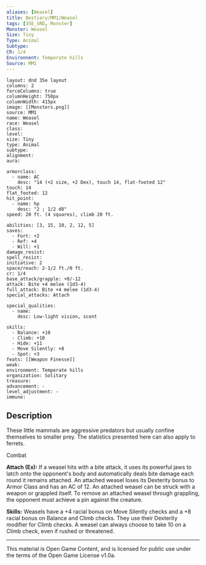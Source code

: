 ```yaml
---
aliases: [Weasel]
title: Bestiary/MM1/Weasel
tags: [35E_SRD, Monster]
Monster: Weasel
Size: Tiny
Type: Animal
Subtype: 
CR: 1/4
Environnent: Temperate hills
Source: MM1
---
```


```statblock
layout: dnd 35e layout
columns: 2
forceColumns: true
columnHeight: 750px
columnWidth: 415px
image: [[Monsters.png]]
source: MM1
name: Weasel
race: Weasel
class: 
level: 
size: Tiny
type: Animal
subtype: 
alignment: 
aura: 

armorclass:
  - name: AC
    desc: "14 (+2 size, +2 Dex), touch 14, flat-footed 12"
touch: 14
flat_footed: 12
hit_point:
  - name: hp
    desc: "2 ; 1/2 d8"
speed: 20 ft. (4 squares), climb 20 ft.

abilities: [3, 15, 10, 2, 12, 5]
saves:
  - Fort: +2
  - Ref: +4
  - Will: +1
damage_resist: 
spell_resist: 
initiative: 2
space/reach: 2-1/2 ft./0 ft.
cr: 1/4
base_attack/grapple: +0/-12
attack: Bite +4 melee (1d3-4)
full_attack: Bite +4 melee (1d3-4)
special_attacks: Attach

special_qualities:
  - name: 
    desc: Low-light vision, scent

skills:
  - Balance: +10
  - Climb: +10
  - Hide: +11
  - Move Silently: +8
  - Spot: +3
feats: [[Weapon Finesse]]
weak: 
environment: Temperate hills
organization: Solitary
treasure: 
advancement: -
level_adjustment: -
immune: 
```

## Description

<p>These little mammals are aggressive predators but usually confine themselves to smaller prey. The statistics presented here can also apply to ferrets.</p>
<p>Combat</p>
<p>
            <b>Attach (Ex):</b> If a weasel hits with a bite attack, it uses its powerful jaws to latch onto the opponent's body and automatically deals bite damage each round it remains attached. An attached weasel loses its Dexterity bonus to Armor Class and has an AC of 12. An attached weasel can be struck with a weapon or grappled itself. To remove an attached weasel through grappling, the opponent must achieve a pin against the creature.</p>
<p>
            <b>Skills:</b> Weasels have a +4 racial bonus on Move Silently checks and a +8 racial bonus on Balance and Climb checks. They use their Dexterity modifier for Climb checks. A weasel can always choose to take 10 on a Climb check, even if rushed or threatened.</p>

---

This material is Open Game Content, and is licensed for public use under
the terms of the Open Game License v1.0a.
